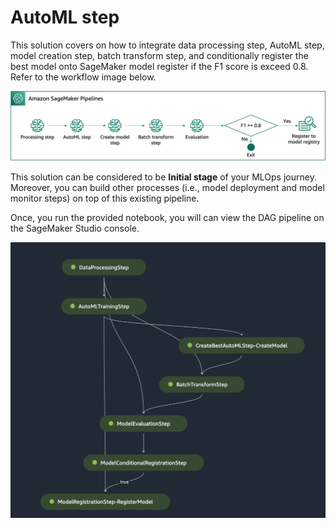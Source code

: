 # AutoML step

This solution covers on how to integrate data processing step, AutoML step, model creation step, batch transform step, and conditionally register the best model onto SageMaker model register if the F1 score is exceed 0.8. Refer to the workflow image below.

<img src='img/overview.png'>

This solution can be considered to be **Initial stage** of your MLOps journey. Moreover, you can build other processes (i.e., model deployment and model monitor steps) on top of this existing pipeline.

Once, you run the provided notebook, you will can view the DAG pipeline on the SageMaker Studio console.

<img src='img/sm-full-dag-pipeline.png'>
